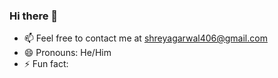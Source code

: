 ### Hi there 👋

<!--
**shreyagarwal13/shreyagarwal13** is a ✨ _special_ ✨ repository because its `README.md` (this file) appears on your GitHub profile.

Here are some ideas to get you started:

- 🔭 I’m currently working on ...
- 🌱 I’m currently learning ...
- 👯 I’m looking to collaborate on ...
- 🤔 I’m looking for help with ...
- 💬 Ask me about ...
- 📫 How to reach me: ...
- 😄 Pronouns: ...
- ⚡ Fun fact: ...
-->


- 📫 Feel free to contact me at shreyagarwal406@gmail.com 
- 😄 Pronouns: He/Him
- ⚡ Fun fact: 

